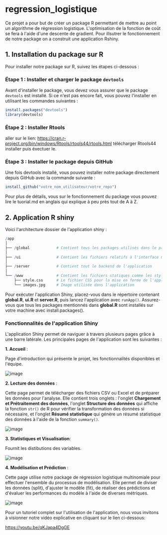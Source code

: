# regression_logistique
Ce projet a pour but de créer un package R permettant de mettre au point un algorithme de régression logistique.
L'optimisation de la fonction de coût se fera à l'aide d'une descente de gradient. Pour illsutrer le fonctionnement de notre package on a construit une application Rshiny. 

## 1. Installation du package sur R

Pour installer notre package sur R, suivez les étapes ci-dessous :

### Étape 1 : Installer et charger le package `devtools`

Avant d'installer le package, vous devez vous assurer que le package `devtools` est installé. Si ce n'est pas encore fait, vous pouvez l'installer en utilisant les commandes suivantes :

```r
install.packages("devtools")
library(devtools)
```
### Étape 2 : Installer Rtools
aller sur le lien: https://cran.r-project.org/bin/windows/Rtools/rtools44/rtools.html télécharger Rtools44 installer puis éxectuer le.

### Étape 3 : Installer le package depuis GitHub
Une fois devtools installé, vous pouvez installer notre package directement depuis GitHub avec la commande suivante :

```r
install_github("votre_nom_utilisateur/votre_repo")
```
Pour plus de détails, vous sur le fonctionnement du package vous pouvez lire le tuorial.md en anglais qui explique à peu près tout de A à Z.


## 2. Application R shiny 
Voici l'architecture dossier de l'application shiny :

```r
/app
│
├── /global            # Contient tous les packages utilisés dans le projet
│
├── /ui                # Contient les fichiers relatifs à l'interface utilisateur
│
├── /server            # Contient tout le backend de l'application
│
└── /www               # Contient les fichiers statiques comme les styles et images
    ├── style.css      # Le fichier CSS pour la mise en forme de l'application
    └── images.jpg     # Image utilisée dans l'application

```
Pour exécuter l'application Shiny, placez-vous dans le répertoire contenant **global.R**, **ui.R** et **server.R**, puis lancez l'application avec `runApp()`. Assurez-vous que tous les packages mentionnés dans **global.R** sont installés sur votre machine avec install.packages().

### Fonctionnalités de l'application Shiny
L'application Shiny permet de naviguer à travers plusieurs pages grâce à une barre latérale. Les principales pages de l'application sont les suivantes :

**1. Accueil** :

Page d'introduction qui présente le projet, les fonctionnalités disponibles et l'équipe.


![image](https://github.com/user-attachments/assets/fb4b6db0-da21-435e-8c00-c9fdac3be735)

**2. Lecture des données** :

Cette page permet de télécharger des fichiers CSV ou Excel et de préparer les données pour l'analyse. Elle contient trois onglets : l'onglet **Chargement et Prétraitement des données**, l'onglet **Structure des données** qui affiche la fonction `str()` de R pour vérifier la transformation des données si nécessaire, et l'onglet **Résumé statistique** qui génère un résumé statistique des données à l'aide de la fonction `summary()`.


![image](https://github.com/user-attachments/assets/35a99d81-5656-4e35-a9e6-b8a18da710fb)


**3. Statistiques et Visualisation**:

Fournit les distibutions des variables.

![image](https://github.com/user-attachments/assets/f119bae2-73f7-4c3f-a2ad-bc82386a0c38)




**4. Modélisation et Prédiction** :

Cette page utilise notre package de régression logistique multinomiale pour effectuer l'ensemble du processus de modélisation. Elle permet de diviser les données (split), d'ajuster le modèle (fit), de réaliser des prédictions et d'évaluer les performances du modèle à l'aide de diverses métriques.


![image](https://github.com/user-attachments/assets/506af335-d952-4598-a986-2879524c912b)


Pour un tutoriel complet sur l'utilisation de l'application, nous vous invitons à visionner notre vidéo explicative en cliquant sur le lien ci-dessous:

https://youtu.be/qKJapa4DgGE



